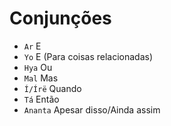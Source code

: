 # Conjunções

-   `Ar` E
-   `Yo` E (Para coisas relacionadas)
-   `Hya` Ou
-   `Mal` Mas
-   `Í/Írë` Quando
-   `Tá` Então
-   `Ananta` Apesar disso/Ainda assim
